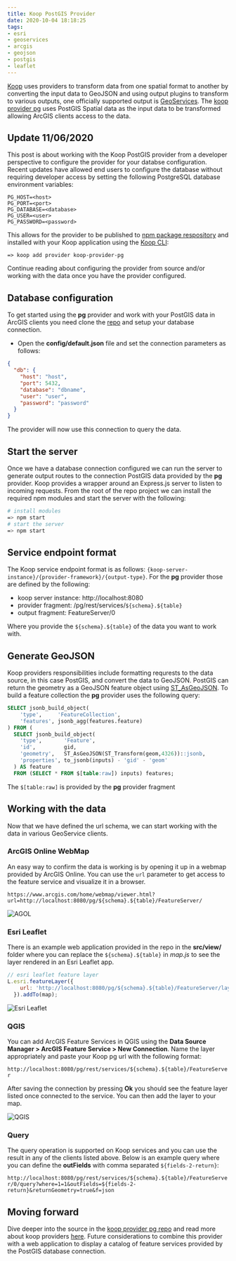 ```yaml
---
title: Koop PostGIS Provider
date: 2020-10-04 18:18:25
tags:
- esri
- geoservices
- arcgis
- geojson
- postgis
- leaflet
---
```


[Koop](https://koopjs.github.io) uses providers to transform data from one spatial format to another by converting the input data to GeoJSON and using output plugins to transform to various outputs, one officially supported output is [GeoServices](https://geoservices.github.io/).  The [koop provider pg](https://github.com/doneill/koop-provider-pg) uses PostGIS Spatial data as the input data to be transformed allowing ArcGIS clients access to the data.

## Update 11/06/2020
This post is about working with the Koop PostGIS provider from a developer perspective to configure the provider for your databse configuration. Recent updates have allowed end users to configure the database without requiring developer access by setting the following PostgreSQL database environment variables:

```
PG_HOST=<host>
PG_PORT=<port>
PG_DATABASE=<database>
PG_USER=<user>
PG_PASSWORD=<password>
```

This allows for the provider to be published to [npm package respository](https://www.npmjs.com/package/koop-provider-pg) and installed with your Koop application using the [Koop CLI](https://koopjs.github.io/docs/usage/provider#koop-cli):

```
=> koop add provider koop-provider-pg
```

Continue reading about configuring the provider from source and/or working with the data once you have the provider configured.

## Database configuration
To get started using the **pg** provider and work with your PostGIS data in ArcGIS clients you need clone the [repo](https://github.com/doneill/koop-provider-pg) and setup your database connection.

- Open the **config/default.json** file and set the connection parameters as follows:

```json
{
  "db": {
    "host": "host",
    "port": 5432,
    "database": "dbname",
    "user": "user",
    "password": "password"
  }
}
```

The provider will now use this connection to query the data.

## Start the server
Once we have a database connection configured we can run the server to generate output routes to the connection PostGIS data provided by the **pg** provider. Koop provides a wrapper around an Express.js server to listen to incoming requests.  From the root of the repo project we can install the required npm modules and start the server with the following:

```bash
# install modules
=> npm start
# start the server
=> npm start
```

## Service endpoint format
The Koop service endpoint format is as follows: `{koop-server-instance}/{provider-framework}/{output-type}`.  For the **pg** provider those are defined by the following:

- koop server instance: http://localhost:8080
- provider fragment: /pg/rest/services/`${schema}.${table}`
- output fragment: FeatureServer/0

Where you provide the `${schema}.${table}` of the data you want to work with.

## Generate GeoJSON
Koop providers responsibilities include formatting requrests to the data source, in this case PostGIS, and convert the data to GeoJSON.  PostGIS can return the geometry as a GeoJSON feature object using [ST_AsGeoJSON](https://postgis.net/docs/ST_AsGeoJSON.html).  To build a feature collection the **pg** provider uses the following query:

```sql
SELECT jsonb_build_object(
    'type',     'FeatureCollection',
    'features', jsonb_agg(features.feature)
) FROM (
  SELECT jsonb_build_object(
    'type',       'Feature',
    'id',         gid,
    'geometry',   ST_AsGeoJSON(ST_Transform(geom,4326))::jsonb,
    'properties', to_jsonb(inputs) - 'gid' - 'geom'
  ) AS feature
  FROM (SELECT * FROM $[table:raw]) inputs) features;
```

The `$[table:raw]` is provided by the **pg** provider fragment

## Working with the data
Now that we have defined the url schema, we can start working with the data in various GeoService clients.

### ArcGIS Online WebMap
An easy way to confirm the data is working is by opening it up in a webmap provided by ArcGIS Online.  You can use the `url` parameter to get access to the feature service and visualize it in a browser.

`https://www.arcgis.com/home/webmap/viewer.html?url=http://localhost:8080/pg/${schema}.${table}/FeatureServer/`

![AGOL](pgkoop/agol.png "PostGIS Geoservice in AGOL")

### Esri Leaflet
There is an example web application provided in the repo in the **src/view/** folder where you can replace the `${schema}.${table}` in *map.js* to see the layer rendered in an Esri Leaflet app.

```javascript
// esri leaflet feature layer
L.esri.featureLayer({
    url: 'http://localhost:8080/pg/${schema}.${table}/FeatureServer/layers'
  }).addTo(map);
```

![Esri Leaflet](pgkoop/leaflet.png "PostGIS Geoservice in Esri Leaflet")

### QGIS
You can add ArcGIS Feature Services in QGIS using the **Data Source Manager > ArcGIS Feature Service > New Connection**.  Name the layer appropriately and paste your Koop pg url with the following format:

`http://localhost:8080/pg/rest/services/${schema}.${table}/FeatureServer`

After saving the connection by pressing **Ok** you should see the feature layer listed once connected to the service.   You can then add the layer to your map.

![QGIS](pgkoop/qgis.png "PostGIS Geoservice in QGIS")

### Query
The query operation is supported on Koop services and you can use the result in any of the clients listed above.  Below is an example query where you can define the **outFields** with comma separated `${fields-2-return}`:

`http://localhost:8080/pg/rest/services/${schema}.${table}/FeatureServer/0/query?where=1=1&outFields=${fields-2-return}&returnGeometry=true&f=json`

## Moving forward
Dive deeper into the source in the [koop provider pg repo](https://github.com/doneill/koop-provider-pg) and read more about koop providers [here](https://koopjs.github.io/docs/usage/provider).  Future considerations to combine this provider with a web application to display a catalog of feature services provided by the PostGIS database connection.
